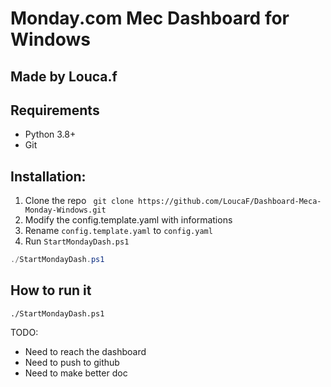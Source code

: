 # Monday.com Mec Dashboard for Windows
## Made by Louca.f

## Requirements
- Python 3.8+
- Git

## Installation:
1. Clone the repo
`` git clone https://github.com/LoucaF/Dashboard-Meca-Monday-Windows.git``
2. Modify the config.template.yaml with informations
3. Rename ``config.template.yaml`` to ``config.yaml``
4. Run ``StartMondayDash.ps1``
```ps1
./StartMondayDash.ps1
```

## How to run it
`` ./StartMondayDash.ps1 ``


TODO:
- Need to reach the dashboard
- Need to push to github
- Need to make better doc